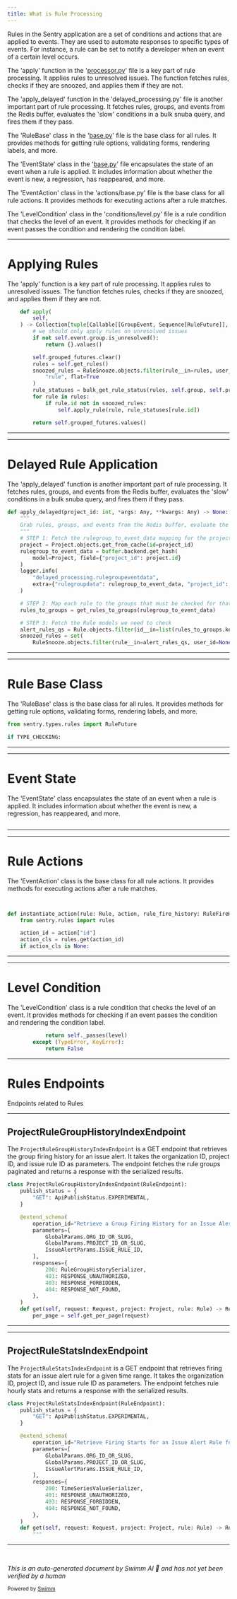 ```yaml
---
title: What is Rule Processing
---
```

Rules in the Sentry application are a set of conditions and actions that are applied to events. They are used to automate responses to specific types of events. For instance, a rule can be set to notify a developer when an event of a certain level occurs.

The 'apply' function in the '[processor.py](http://processor.py)' file is a key part of rule processing. It applies rules to unresolved issues. The function fetches rules, checks if they are snoozed, and applies them if they are not.

The 'apply_delayed' function in the 'delayed_processing.py' file is another important part of rule processing. It fetches rules, groups, and events from the Redis buffer, evaluates the 'slow' conditions in a bulk snuba query, and fires them if they pass.

The 'RuleBase' class in the '[base.py](http://base.py)' file is the base class for all rules. It provides methods for getting rule options, validating forms, rendering labels, and more.

The 'EventState' class in the '[base.py](http://base.py)' file encapsulates the state of an event when a rule is applied. It includes information about whether the event is new, a regression, has reappeared, and more.

The 'EventAction' class in the 'actions/base.py' file is the base class for all rule actions. It provides methods for executing actions after a rule matches.

The 'LevelCondition' class in the 'conditions/level.py' file is a rule condition that checks the level of an event. It provides methods for checking if an event passes the condition and rendering the condition label.

<SwmSnippet path="/src/sentry/rules/processing/processor.py" line="393">

---

# Applying Rules

The 'apply' function is a key part of rule processing. It applies rules to unresolved issues. The function fetches rules, checks if they are snoozed, and applies them if they are not.

```python
    def apply(
        self,
    ) -> Collection[tuple[Callable[[GroupEvent, Sequence[RuleFuture]], None], list[RuleFuture]]]:
        # we should only apply rules on unresolved issues
        if not self.event.group.is_unresolved():
            return {}.values()

        self.grouped_futures.clear()
        rules = self.get_rules()
        snoozed_rules = RuleSnooze.objects.filter(rule__in=rules, user_id=None).values_list(
            "rule", flat=True
        )
        rule_statuses = bulk_get_rule_status(rules, self.group, self.project)
        for rule in rules:
            if rule.id not in snoozed_rules:
                self.apply_rule(rule, rule_statuses[rule.id])

        return self.grouped_futures.values()
```

---

</SwmSnippet>

<SwmSnippet path="/src/sentry/rules/processing/delayed_processing.py" line="407">

---

# Delayed Rule Application

The 'apply_delayed' function is another important part of rule processing. It fetches rules, groups, and events from the Redis buffer, evaluates the 'slow' conditions in a bulk snuba query, and fires them if they pass.

```python
def apply_delayed(project_id: int, *args: Any, **kwargs: Any) -> None:
    """
    Grab rules, groups, and events from the Redis buffer, evaluate the "slow" conditions in a bulk snuba query, and fire them if they pass
    """
    # STEP 1: Fetch the rulegroup_to_event_data mapping for the project from redis
    project = Project.objects.get_from_cache(id=project_id)
    rulegroup_to_event_data = buffer.backend.get_hash(
        model=Project, field={"project_id": project.id}
    )
    logger.info(
        "delayed_processing.rulegroupeventdata",
        extra={"rulegroupdata": rulegroup_to_event_data, "project_id": project_id},
    )

    # STEP 2: Map each rule to the groups that must be checked for that rule.
    rules_to_groups = get_rules_to_groups(rulegroup_to_event_data)

    # STEP 3: Fetch the Rule models we need to check
    alert_rules_qs = Rule.objects.filter(id__in=list(rules_to_groups.keys()))
    snoozed_rules = set(
        RuleSnooze.objects.filter(rule__in=alert_rules_qs, user_id=None).values_list(
```

---

</SwmSnippet>

<SwmSnippet path="/src/sentry/rules/base.py" line="16">

---

# Rule Base Class

The 'RuleBase' class is the base class for all rules. It provides methods for getting rule options, validating forms, rendering labels, and more.

```python
from sentry.types.rules import RuleFuture

if TYPE_CHECKING:
```

---

</SwmSnippet>

<SwmSnippet path="/src/sentry/rules/base.py" line="204">

---

# Event State

The 'EventState' class encapsulates the state of an event when a rule is applied. It includes information about whether the event is new, a regression, has reappeared, and more.

```python

```

---

</SwmSnippet>

<SwmSnippet path="/src/sentry/rules/actions/base.py" line="14">

---

# Rule Actions

The 'EventAction' class is the base class for all rule actions. It provides methods for executing actions after a rule matches.

```python


def instantiate_action(rule: Rule, action, rule_fire_history: RuleFireHistory | None = None):
    from sentry.rules import rules

    action_id = action["id"]
    action_cls = rules.get(action_id)
    if action_cls is None:
```

---

</SwmSnippet>

<SwmSnippet path="/src/sentry/rules/conditions/level.py" line="81">

---

# Level Condition

The 'LevelCondition' class is a rule condition that checks the level of an event. It provides methods for checking if an event passes the condition and rendering the condition label.

```python
            return self._passes(level)
        except (TypeError, KeyError):
            return False

```

---

</SwmSnippet>

# Rules Endpoints

Endpoints related to Rules

<SwmSnippet path="/src/sentry/rules/history/endpoints/project_rule_group_history.py" line="58">

---

## ProjectRuleGroupHistoryIndexEndpoint

The `ProjectRuleGroupHistoryIndexEndpoint` is a GET endpoint that retrieves the group firing history for an issue alert. It takes the organization ID, project ID, and issue rule ID as parameters. The endpoint fetches the rule groups paginated and returns a response with the serialized results.

```python
class ProjectRuleGroupHistoryIndexEndpoint(RuleEndpoint):
    publish_status = {
        "GET": ApiPublishStatus.EXPERIMENTAL,
    }

    @extend_schema(
        operation_id="Retrieve a Group Firing History for an Issue Alert",
        parameters=[
            GlobalParams.ORG_ID_OR_SLUG,
            GlobalParams.PROJECT_ID_OR_SLUG,
            IssueAlertParams.ISSUE_RULE_ID,
        ],
        responses={
            200: RuleGroupHistorySerializer,
            401: RESPONSE_UNAUTHORIZED,
            403: RESPONSE_FORBIDDEN,
            404: RESPONSE_NOT_FOUND,
        },
    )
    def get(self, request: Request, project: Project, rule: Rule) -> Response:
        per_page = self.get_per_page(request)
```

---

</SwmSnippet>

<SwmSnippet path="/src/sentry/rules/history/endpoints/project_rule_stats.py" line="41">

---

## ProjectRuleStatsIndexEndpoint

The `ProjectRuleStatsIndexEndpoint` is a GET endpoint that retrieves firing stats for an issue alert rule for a given time range. It takes the organization ID, project ID, and issue rule ID as parameters. The endpoint fetches rule hourly stats and returns a response with the serialized results.

```python
class ProjectRuleStatsIndexEndpoint(RuleEndpoint):
    publish_status = {
        "GET": ApiPublishStatus.EXPERIMENTAL,
    }

    @extend_schema(
        operation_id="Retrieve Firing Starts for an Issue Alert Rule for a Given Time Range.",
        parameters=[
            GlobalParams.ORG_ID_OR_SLUG,
            GlobalParams.PROJECT_ID_OR_SLUG,
            IssueAlertParams.ISSUE_RULE_ID,
        ],
        responses={
            200: TimeSeriesValueSerializer,
            401: RESPONSE_UNAUTHORIZED,
            403: RESPONSE_FORBIDDEN,
            404: RESPONSE_NOT_FOUND,
        },
    )
    def get(self, request: Request, project: Project, rule: Rule) -> Response:
        """
```

---

</SwmSnippet>

&nbsp;

*This is an auto-generated document by Swimm AI 🌊 and has not yet been verified by a human*

<SwmMeta version="3.0.0" repo-id="Z2l0aHViJTNBJTNBc2VudHJ5LWRlbW8lM0ElM0FTd2ltbS1EZW1v" repo-name="sentry-demo" doc-type="overview"><sup>Powered by [Swimm](/)</sup></SwmMeta>

